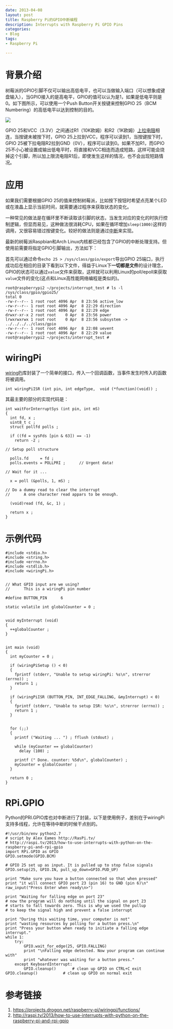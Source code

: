 ```yaml
---
date: 2013-04-08
layout: post
title: Raspberry Pi的GPIO中断编程
description: Interrupts with Raspberry Pi GPIO Pins
categories:
- Blog
tags:
- Raspberry Pi

---
```




# 背景介绍

树莓派的GPIO引脚不仅可以输出高低电平，也可以当做输入端口（可以想象成键盘输入），当GPIO接入的是高电平，GPIO的值可以认为是1，如果是低电平则是0。如下图所示，可以使用一个Push Button开关按键来控制GPIO 25（BCM Numbering）的高低电平以达到控制的目的。

<img src="https://www.evernote.com/shard/s26/sh/bd720803-1b71-454d-98a2-cf0e907df688/649d6eb30376f8a378ef3e8a7cc3c552/deep/0/Screenshot%204/8/13%2011:25%20PM.jpg?noteKey=649d6eb30376f8a378ef3e8a7cc3c552&suffix=deep%2F0%2FScreenshot+4%2F8%2F13+11%3A25+PM.jpg&noteGuid=bd720803-1b71-454d-98a2-cf0e907df688"/>

GPIO 25和VCC（3.3V）之间通过R1（10K欧姆）和R2（1K欧姆）[上拉电阻](https://zh.wikipedia.org/zh/上拉电阻)相连，当按键未被按下时，GPIO 25上拉到VCC，程序可以读到1，当按键按下时，GPIO 25被下拉电阻R2拉到GND（0V），程序可以读到0。如果不加R1，而GPIO 25不小心被设置成输出低电平时，将直接和VCC相连而造成短路，这样可能会烧掉这个引脚，所以加上限流电阻R1后，即使发生这样的情况，也不会出现短路情况。

# 应用

如果我们需要根据GPIO 25的值来控制树莓派，比如按下按钮时希望点亮某个LED或在液晶上显示当前时间，就需要通过程序来获取状态的变化。

一种常见的做法是在循环里不断读取该引脚的状态，当发生对应的变化的时执行控制逻辑，但显而易见，这种做法很消耗CPU，如果在循环增加`sleep(1000)`这样的调用，又很容易错过按键变化。较好的做法则是通过[中断](http://zh.wikipedia.org/wiki/中断)来实现。

最新的树莓派Raspbian和Arch Linux内核都已经包含了GPIO的中断处理支持。但使用前需要将指定GPIO引脚输出，方法如下：

首先可以通过命令`echo 25 > /sys/class/gpio/export`导出GPIO 25端口，执行成功后在相应的目录下看到以下文件，得益于Linux下**一切都是文件**的设计理念，GPIO的状态可以通过`value`文件来获取，这样就可以利用Linux的poll/epoll来获取`value`文件的变化(这点和Linux高性能网络编程是类似的)。

```
root@raspberrypi2 ~/projects/interrupt_test # ls -l /sys/class/gpio/gpio25/
total 0
-rw-r--r-- 1 root root 4096 Apr  8 23:56 active_low
-rw-r--r-- 1 root root 4096 Apr  8 22:29 direction
-rw-r--r-- 1 root root 4096 Apr  8 22:29 edge
drwxr-xr-x 2 root root    0 Apr  8 23:56 power
lrwxrwxrwx 1 root root    0 Apr  8 23:56 subsystem -> ../../../../class/gpio
-rw-r--r-- 1 root root 4096 Apr  8 22:08 uevent
-rw-r--r-- 1 root root 4096 Apr  8 22:29 value
root@raspberrypi2 ~/projects/interrupt_test # 
```

# wiringPi
[wiringPi](https://projects.drogon.net/raspberry-pi/wiringpi/functions/)库封装了一个简单的接口，传入一个回调函数，当事件发生时传入的函数将被调用。

```
int wiringPiISR (int pin, int edgeType,  void (*function)(void)) ;
```
其最主要的部分的实现代码是：

```
int waitForInterruptSys (int pin, int mS)
{
  int fd, x ;
  uint8_t c ;
  struct pollfd polls ;

  if ((fd = sysFds [pin & 63]) == -1)
    return -2 ;

// Setup poll structure

  polls.fd     = fd ;
  polls.events = POLLPRI ;      // Urgent data!

// Wait for it ...

  x = poll (&polls, 1, mS) ;

// Do a dummy read to clear the interrupt
//      A one character read appars to be enough.

  (void)read (fd, &c, 1) ;

  return x ;
}
```

# 示例代码

```
#include <stdio.h>
#include <string.h>
#include <errno.h>
#include <stdlib.h>
#include <wiringPi.h>


// What GPIO input are we using?
//      This is a wiringPi pin number

#define BUTTON_PIN      6

static volatile int globalCounter = 0 ;


void myInterrupt (void)
{
  ++globalCounter ;
}


int main (void)
{
  int myCounter = 0 ;

  if (wiringPiSetup () < 0)
  {
    fprintf (stderr, "Unable to setup wiringPi: %s\n", strerror (errno)) ;
    return 1 ;
  }

  if (wiringPiISR (BUTTON_PIN, INT_EDGE_FALLING, &myInterrupt) < 0)
  {
    fprintf (stderr, "Unable to setup ISR: %s\n", strerror (errno)) ;
    return 1 ;
  }


  for (;;)
  {
    printf ("Waiting ... ") ; fflush (stdout) ;

    while (myCounter == globalCounter)
      delay (100) ;

    printf (" Done. counter: %5d\n", globalCounter) ;
    myCounter = globalCounter ;
  }

  return 0 ;
}
``` 

# RPi.GPIO

Python的PRI.GPIO库也对中断进行了封装，以下是使用例子，差别在于wiringPi支持多线程，允许在等待中断的时候干点别的。

```
#!/usr/bin/env python2.7  
# script by Alex Eames http://RasPi.tv/  
# http://raspi.tv/2013/how-to-use-interrupts-with-python-on-the-raspberry-pi-and-rpi-gpio  
import RPi.GPIO as GPIO  
GPIO.setmode(GPIO.BCM)  
  
# GPIO 25 set up as input. It is pulled up to stop false signals  
GPIO.setup(25, GPIO.IN, pull_up_down=GPIO.PUD_UP)  
  
print "Make sure you have a button connected so that when pressed"  
print "it will connect GPIO port 23 (pin 16) to GND (pin 6)\n"  
raw_input("Press Enter when ready\n>")  
  
print "Waiting for falling edge on port 23"  
# now the program will do nothing until the signal on port 23   
# starts to fall towards zero. This is why we used the pullup  
# to keep the signal high and prevent a false interrupt  
  
print "During this waiting time, your computer is not"   
print "wasting resources by polling for a button press.\n"  
print "Press your button when ready to initiate a falling edge interrupt."  
while 1:
    try:  
        GPIO.wait_for_edge(25, GPIO.FALLING)  
        print "\nFalling edge detected. Now your program can continue with"  
        print "whatever was waiting for a button press."  
    except KeyboardInterrupt:  
        GPIO.cleanup()       # clean up GPIO on CTRL+C exit  
GPIO.cleanup()           # clean up GPIO on normal exit  
```

# 参考链接
1. https://projects.drogon.net/raspberry-pi/wiringpi/functions/
2. http://raspi.tv/2013/how-to-use-interrupts-with-python-on-the-raspberry-pi-and-rpi-gpio